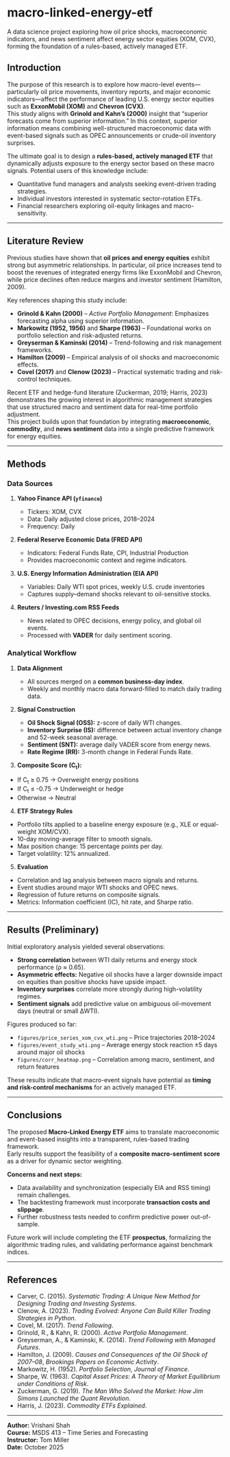 # macro-linked-energy-etf
A data science project exploring how oil price shocks, macroeconomic indicators, and news sentiment affect energy sector equities (XOM, CVX), forming the foundation of a rules-based, actively managed ETF.


## Introduction

The purpose of this research is to explore how macro-level events—particularly oil price movements, inventory reports, and major economic indicators—affect the performance of leading U.S. energy sector equities such as **ExxonMobil (XOM)** and **Chevron (CVX)**.  
This study aligns with **Grinold and Kahn’s (2000)** insight that “superior forecasts come from superior information.” In this context, superior information means combining well-structured macroeconomic data with event-based signals such as OPEC announcements or crude-oil inventory surprises.

The ultimate goal is to design a **rules-based, actively managed ETF** that dynamically adjusts exposure to the energy sector based on these macro signals. Potential users of this knowledge include:
- Quantitative fund managers and analysts seeking event-driven trading strategies.
- Individual investors interested in systematic sector-rotation ETFs.
- Financial researchers exploring oil-equity linkages and macro-sensitivity.

---

## Literature Review

Previous studies have shown that **oil prices and energy equities** exhibit strong but asymmetric relationships. In particular, oil price increases tend to boost the revenues of integrated energy firms like ExxonMobil and Chevron, while price declines often reduce margins and investor sentiment (Hamilton, 2009).

Key references shaping this study include:
- **Grinold & Kahn (2000)** – *Active Portfolio Management*: Emphasizes forecasting alpha using superior information.
- **Markowitz (1952, 1956)** and **Sharpe (1963)** – Foundational works on portfolio selection and risk-adjusted returns.
- **Greyserman & Kaminski (2014)** – Trend-following and risk management frameworks.
- **Hamilton (2009)** – Empirical analysis of oil shocks and macroeconomic effects.
- **Covel (2017)** and **Clenow (2023)** – Practical systematic trading and risk-control techniques.

Recent ETF and hedge-fund literature (Zuckerman, 2019; Harris, 2023) demonstrates the growing interest in algorithmic management strategies that use structured macro and sentiment data for real-time portfolio adjustment.  
This project builds upon that foundation by integrating **macroeconomic**, **commodity**, and **news sentiment** data into a single predictive framework for energy equities.

---

## Methods

### Data Sources
1. **Yahoo Finance API (`yfinance`)**
   - Tickers: XOM, CVX  
   - Data: Daily adjusted close prices, 2018–2024  
   - Frequency: Daily

2. **Federal Reserve Economic Data (FRED API)**
   - Indicators: Federal Funds Rate, CPI, Industrial Production  
   - Provides macroeconomic context and regime indicators.

3. **U.S. Energy Information Administration (EIA API)**
   - Variables: Daily WTI spot prices, weekly U.S. crude inventories  
   - Captures supply–demand shocks relevant to oil-sensitive stocks.

4. **Reuters / Investing.com RSS Feeds**
   - News related to OPEC decisions, energy policy, and global oil events.  
   - Processed with **VADER** for daily sentiment scoring.

### Analytical Workflow
1. **Data Alignment**
   - All sources merged on a **common business-day index**.  
   - Weekly and monthly macro data forward-filled to match daily trading data.

2. **Signal Construction**
   - **Oil Shock Signal (OSS):** z-score of daily WTI changes.  
   - **Inventory Surprise (IS):** difference between actual inventory change and 52-week seasonal average.  
   - **Sentiment (SNT):** average daily VADER score from energy news.  
   - **Rate Regime (RR):** 3-month change in Federal Funds Rate.  

3. **Composite Score (C<sub>t</sub>):**  
- If C<sub>t</sub> ≥ 0.75 → Overweight energy positions  
- If C<sub>t</sub> ≤ -0.75 → Underweight or hedge  
- Otherwise → Neutral  

4. **ETF Strategy Rules**
- Portfolio tilts applied to a baseline energy exposure (e.g., XLE or equal-weight XOM/CVX).  
- 10-day moving-average filter to smooth signals.  
- Max position change: 15 percentage points per day.  
- Target volatility: 12% annualized.

5. **Evaluation**
- Correlation and lag analysis between macro signals and returns.  
- Event studies around major WTI shocks and OPEC news.  
- Regression of future returns on composite signals.  
- Metrics: Information coefficient (IC), hit rate, and Sharpe ratio.

---

## Results (Preliminary)

Initial exploratory analysis yielded several observations:
- **Strong correlation** between WTI daily returns and energy stock performance (ρ ≈ 0.65).  
- **Asymmetric effects:** Negative oil shocks have a larger downside impact on equities than positive shocks have upside impact.  
- **Inventory surprises** correlate more strongly during high-volatility regimes.  
- **Sentiment signals** add predictive value on ambiguous oil-movement days (neutral or small ΔWTI).  

Figures produced so far:
- `figures/price_series_xom_cvx_wti.png` – Price trajectories 2018–2024  
- `figures/event_study_wti.png` – Average energy stock reaction ±5 days around major oil shocks  
- `figures/corr_heatmap.png` – Correlation among macro, sentiment, and return features  

These results indicate that macro-event signals have potential as **timing and risk-control mechanisms** for an actively managed ETF.

---

## Conclusions

The proposed **Macro-Linked Energy ETF** aims to translate macroeconomic and event-based insights into a transparent, rules-based trading framework.  
Early results support the feasibility of a **composite macro-sentiment score** as a driver for dynamic sector weighting.  

**Concerns and next steps:**
- Data availability and synchronization (especially EIA and RSS timing) remain challenges.  
- The backtesting framework must incorporate **transaction costs and slippage**.  
- Further robustness tests needed to confirm predictive power out-of-sample.  

Future work will include completing the ETF **prospectus**, formalizing the algorithmic trading rules, and validating performance against benchmark indices.

---

## References

- Carver, C. (2015). *Systematic Trading: A Unique New Method for Designing Trading and Investing Systems*.  
- Clenow, A. (2023). *Trading Evolved: Anyone Can Build Killer Trading Strategies in Python*.  
- Covel, M. (2017). *Trend Following*.  
- Grinold, R., & Kahn, R. (2000). *Active Portfolio Management*.  
- Greyserman, A., & Kaminski, K. (2014). *Trend Following with Managed Futures*.  
- Hamilton, J. (2009). *Causes and Consequences of the Oil Shock of 2007–08*, *Brookings Papers on Economic Activity*.  
- Markowitz, H. (1952). *Portfolio Selection*, *Journal of Finance*.  
- Sharpe, W. (1963). *Capital Asset Prices: A Theory of Market Equilibrium under Conditions of Risk*.  
- Zuckerman, G. (2019). *The Man Who Solved the Market: How Jim Simons Launched the Quant Revolution*.  
- Harris, J. (2023). *Commodity ETFs Explained*.  

---

**Author:** Vrishani Shah  
**Course:** MSDS 413 – Time Series and Forecasting  
**Instructor:** Tom Miller  
**Date:** October 2025
